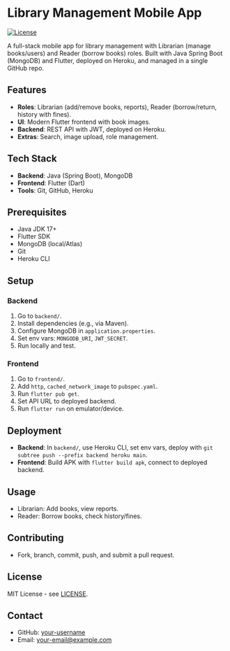 # Library Management Mobile App

[![License](https://img.shields.io/badge/License-MIT-blue.svg)](LICENSE)

A full-stack mobile app for library management with Librarian (manage books/users) and Reader (borrow books) roles. Built with Java Spring Boot (MongoDB) and Flutter, deployed on Heroku, and managed in a single GitHub repo.

## Features
- **Roles**: Librarian (add/remove books, reports), Reader (borrow/return, history with fines).  
- **UI**: Modern Flutter frontend with book images.  
- **Backend**: REST API with JWT, deployed on Heroku.  
- **Extras**: Search, image upload, role management.

## Tech Stack
- **Backend**: Java (Spring Boot), MongoDB  
- **Frontend**: Flutter (Dart)  
- **Tools**: Git, GitHub, Heroku  


## Prerequisites
- Java JDK 17+  
- Flutter SDK  
- MongoDB (local/Atlas)  
- Git  
- Heroku CLI  

## Setup
### Backend
1. Go to `backend/`.  
2. Install dependencies (e.g., via Maven).  
3. Configure MongoDB in `application.properties`.  
4. Set env vars: `MONGODB_URI`, `JWT_SECRET`.  
5. Run locally and test.

### Frontend
1. Go to `frontend/`.  
2. Add `http`, `cached_network_image` to `pubspec.yaml`.  
3. Run `flutter pub get`.  
4. Set API URL to deployed backend.  
5. Run `flutter run` on emulator/device.

## Deployment
- **Backend**: In `backend/`, use Heroku CLI, set env vars, deploy with `git subtree push --prefix backend heroku main`.  
- **Frontend**: Build APK with `flutter build apk`, connect to deployed backend.

## Usage
- Librarian: Add books, view reports.  
- Reader: Borrow books, check history/fines.

## Contributing
- Fork, branch, commit, push, and submit a pull request.

## License
MIT License - see [LICENSE](LICENSE).

## Contact
- GitHub: [your-username](https://github.com/your-username)  
- Email: your-email@example.com
